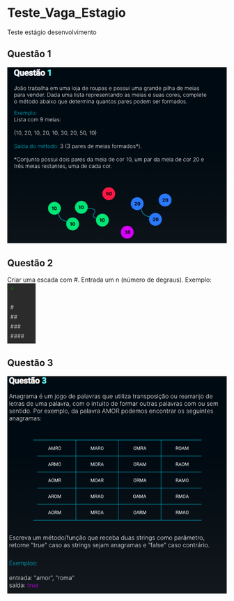 # Teste_Vaga_Estagio
Teste estágio desenvolvimento

## Questão 1
  ![alt text](1.png)
 
## Questão 2
  Criar uma escada com #. Entrada um n (número de degraus).
  Exemplo: 
  ![alt text](2.png)

## Questão 3
  ![alt text](3.png)
